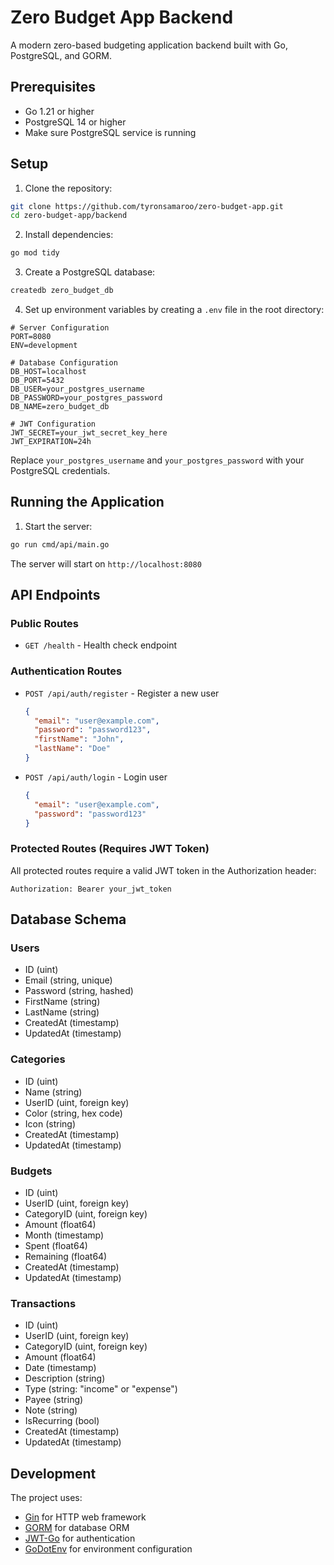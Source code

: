 # Zero Budget App Backend

A modern zero-based budgeting application backend built with Go, PostgreSQL, and GORM.

## Prerequisites

- Go 1.21 or higher
- PostgreSQL 14 or higher
- Make sure PostgreSQL service is running

## Setup

1. Clone the repository:
```bash
git clone https://github.com/tyronsamaroo/zero-budget-app.git
cd zero-budget-app/backend
```

2. Install dependencies:
```bash
go mod tidy
```

3. Create a PostgreSQL database:
```bash
createdb zero_budget_db
```

4. Set up environment variables by creating a `.env` file in the root directory:
```env
# Server Configuration
PORT=8080
ENV=development

# Database Configuration
DB_HOST=localhost
DB_PORT=5432
DB_USER=your_postgres_username
DB_PASSWORD=your_postgres_password
DB_NAME=zero_budget_db

# JWT Configuration
JWT_SECRET=your_jwt_secret_key_here
JWT_EXPIRATION=24h
```

Replace `your_postgres_username` and `your_postgres_password` with your PostgreSQL credentials.

## Running the Application

1. Start the server:
```bash
go run cmd/api/main.go
```

The server will start on `http://localhost:8080`

## API Endpoints

### Public Routes
- `GET /health` - Health check endpoint

### Authentication Routes
- `POST /api/auth/register` - Register a new user
  ```json
  {
    "email": "user@example.com",
    "password": "password123",
    "firstName": "John",
    "lastName": "Doe"
  }
  ```
- `POST /api/auth/login` - Login user
  ```json
  {
    "email": "user@example.com",
    "password": "password123"
  }
  ```

### Protected Routes (Requires JWT Token)
All protected routes require a valid JWT token in the Authorization header:
```
Authorization: Bearer your_jwt_token
```

## Database Schema

### Users
- ID (uint)
- Email (string, unique)
- Password (string, hashed)
- FirstName (string)
- LastName (string)
- CreatedAt (timestamp)
- UpdatedAt (timestamp)

### Categories
- ID (uint)
- Name (string)
- UserID (uint, foreign key)
- Color (string, hex code)
- Icon (string)
- CreatedAt (timestamp)
- UpdatedAt (timestamp)

### Budgets
- ID (uint)
- UserID (uint, foreign key)
- CategoryID (uint, foreign key)
- Amount (float64)
- Month (timestamp)
- Spent (float64)
- Remaining (float64)
- CreatedAt (timestamp)
- UpdatedAt (timestamp)

### Transactions
- ID (uint)
- UserID (uint, foreign key)
- CategoryID (uint, foreign key)
- Amount (float64)
- Date (timestamp)
- Description (string)
- Type (string: "income" or "expense")
- Payee (string)
- Note (string)
- IsRecurring (bool)
- CreatedAt (timestamp)
- UpdatedAt (timestamp)

## Development

The project uses:
- [Gin](https://github.com/gin-gonic/gin) for HTTP web framework
- [GORM](https://gorm.io) for database ORM
- [JWT-Go](https://github.com/golang-jwt/jwt) for authentication
- [GoDotEnv](https://github.com/joho/godotenv) for environment configuration 